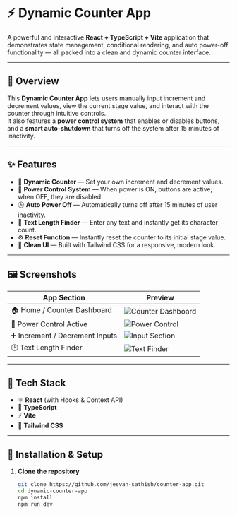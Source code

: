 # ⚡ Dynamic Counter App

A powerful and interactive **React + TypeScript + Vite** application that demonstrates state management, conditional rendering, and auto power-off functionality — all packed into a clean and dynamic counter interface.

---

## 🧩 Overview

This **Dynamic Counter App** lets users manually input increment and decrement values, view the current stage value, and interact with the counter through intuitive controls.  
It also features a **power control system** that enables or disables buttons, and a **smart auto-shutdown** that turns off the system after 15 minutes of inactivity.

---

## ✨ Features

- 🧮 **Dynamic Counter** — Set your own increment and decrement values.
- 🔋 **Power Control System** — When power is ON, buttons are active; when OFF, they are disabled.
- 🕒 **Auto Power Off** — Automatically turns off after 15 minutes of user inactivity.
- 📝 **Text Length Finder** — Enter any text and instantly get its character count.
- ⚙️ **Reset Function** — Instantly reset the counter to its initial stage value.
- 🎨 **Clean UI** — Built with Tailwind CSS for a responsive, modern look.

---

## 🖼️ Screenshots

| App Section | Preview |
|--------------|----------|
| 🏠 Home / Counter Dashboard | ![Counter Dashboard](./src/assets/counter1) |
| 🔌 Power Control Active | ![Power Control](./src/assets/counter2) |
| ➕ Increment / Decrement Inputs | ![Input Section](./src/assets/counter3) |
| 🕒 Text Length Finder | ![Text Finder](./src/assets/counter4) |

---

## 🧠 Tech Stack

- ⚛️ **React** (with Hooks & Context API)
- 💬 **TypeScript**
- ⚡ **Vite**
- 🎨 **Tailwind CSS**

---

## 🧰 Installation & Setup

1. **Clone the repository**
   ```bash
   git clone https://github.com/jeevan-sathish/counter-app.git
   cd dynamic-counter-app
   npm install
   npm run dev

      
